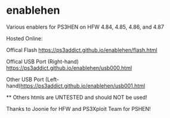 # enablehen
Various enablers for PS3HEN on HFW 4.84, 4.85, 4.86, and 4.87

Hosted Online:

Offical Flash https://ps3addict.github.io/enablehen/flash.html

Offical USB Port (Right-hand) https://ps3addict.github.io/enablehen/usb000.html

Other USB Port (Left-hand)https://ps3addict.github.io/enablehen/usb001.html

** Others htmls are UNTESTED and should NOT be used!

Thanks to Joonie for HFW and PS3Xploit Team for PSHEN!
